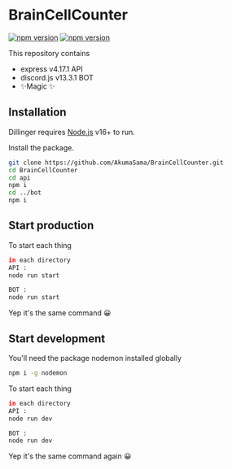 # BrainCellCounter

<a href="https://www.npmjs.com/package/discord.js"><img src="https://img.shields.io/npm/v/discord.js.svg?maxAge=3600" alt="npm version" /></a>
<a href="https://www.npmjs.com/package/express"><img src="https://img.shields.io/npm/v/express.svg?maxAge=3600" alt="npm version" /></a>

This repository contains
- express v4.17.1 API
- discord.js v13.3.1 BOT
- ✨Magic ✨

## Installation

Dillinger requires [Node.js](https://nodejs.org/) v16+ to run.

Install the package.

```sh
git clone https://github.com/AkumaSama/BrainCellCounter.git
cd BrainCellCounter
cd api
npm i
cd ../bot
npm i
```

## Start production

To start each thing

```sh
in each directory
API :
node run start

BOT : 
node run start
```

Yep it's the same command 😀

## Start development

You'll need the package nodemon installed globally

```sh
npm i -g nodemon
```

To start each thing

```sh
in each directory
API :
node run dev

BOT : 
node run dev
```

Yep it's the same command again 😀
